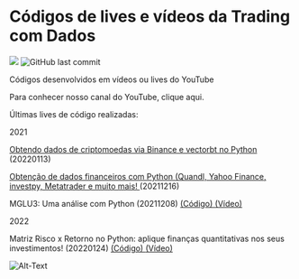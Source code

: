 # Códigos de lives e vídeos da Trading com Dados

![](https://img.shields.io/github/commit-activity/w/Trading-com-Dados/codigos_videos?style=flat)
![GitHub last commit](https://img.shields.io/github/last-commit/Trading-com-Dados/codigos_videos)

Códigos desenvolvidos em vídeos ou lives do YouTube

Para conhecer nosso canal do YouTube, clique aqui.

Últimas lives de código realizadas:


2021


[Obtendo dados de criptomoedas via Binance e vectorbt no Python ](https://youtu.be/Ux8CmoZgvWY)(20220113)

[Obtenção de dados financeiros com Python (Quandl, Yahoo Finance, investpy, Metatrader e muito mais! ](https://youtu.be/sd6pQaDSRgs)(20211216)

MGLU3: Uma análise com Python (20211208)
[(Código) ]()
[(Vídeo)](https://youtu.be/LMVpp0xymOE)



2022


Matriz Risco x Retorno no Python: aplique finanças quantitativas nos seus investimentos! (20220124)
[(Código) ](https://github.com/Trading-com-Dados/codigos_videos/blob/main/20220124_Matriz_Risco_vs_Retorno_YouTube.ipynb)
[(Vídeo) ](https://youtu.be/eYI8VbaX7mo)





![Alt-Text](https://www.valutrades.com/hs-fs/hubfs/data-driven-trading.jpg?width=1095&name=data-driven-trading.jpg)
